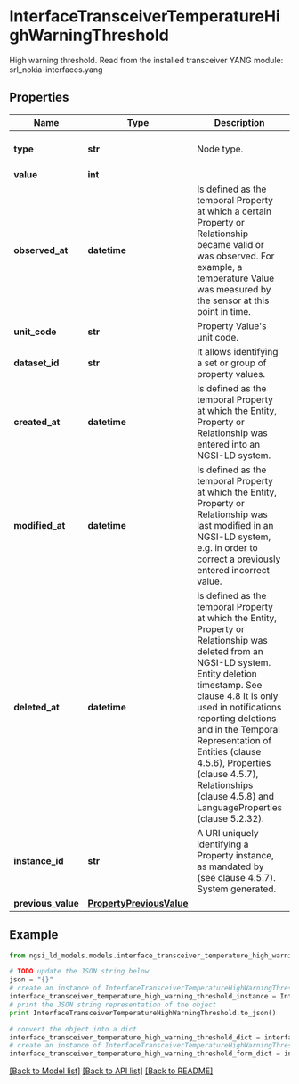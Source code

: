 # InterfaceTransceiverTemperatureHighWarningThreshold

High warning threshold.  Read from the installed transceiver  YANG module: srl_nokia-interfaces.yang 

## Properties

Name | Type | Description | Notes
------------ | ------------- | ------------- | -------------
**type** | **str** | Node type.  | [optional] [default to 'Property']
**value** | **int** |  | 
**observed_at** | **datetime** | Is defined as the temporal Property at which a certain Property or Relationship became valid or was observed. For example, a temperature Value was measured by the sensor at this point in time.  | [optional] 
**unit_code** | **str** | Property Value&#39;s unit code.  | [optional] 
**dataset_id** | **str** | It allows identifying a set or group of property values.  | [optional] 
**created_at** | **datetime** | Is defined as the temporal Property at which the Entity, Property or Relationship was entered into an NGSI-LD system.  | [optional] [readonly] 
**modified_at** | **datetime** | Is defined as the temporal Property at which the Entity, Property or Relationship was last modified in an NGSI-LD system, e.g. in order to correct a previously entered incorrect value.  | [optional] [readonly] 
**deleted_at** | **datetime** | Is defined as the temporal Property at which the Entity, Property or Relationship was deleted from an NGSI-LD system.  Entity deletion timestamp. See clause 4.8 It is only used in notifications reporting deletions and in the Temporal Representation of Entities (clause 4.5.6), Properties (clause 4.5.7), Relationships (clause 4.5.8) and LanguageProperties (clause 5.2.32).  | [optional] [readonly] 
**instance_id** | **str** | A URI uniquely identifying a Property instance, as mandated by (see clause 4.5.7). System generated.  | [optional] [readonly] 
**previous_value** | [**PropertyPreviousValue**](PropertyPreviousValue.md) |  | [optional] 

## Example

```python
from ngsi_ld_models.models.interface_transceiver_temperature_high_warning_threshold import InterfaceTransceiverTemperatureHighWarningThreshold

# TODO update the JSON string below
json = "{}"
# create an instance of InterfaceTransceiverTemperatureHighWarningThreshold from a JSON string
interface_transceiver_temperature_high_warning_threshold_instance = InterfaceTransceiverTemperatureHighWarningThreshold.from_json(json)
# print the JSON string representation of the object
print InterfaceTransceiverTemperatureHighWarningThreshold.to_json()

# convert the object into a dict
interface_transceiver_temperature_high_warning_threshold_dict = interface_transceiver_temperature_high_warning_threshold_instance.to_dict()
# create an instance of InterfaceTransceiverTemperatureHighWarningThreshold from a dict
interface_transceiver_temperature_high_warning_threshold_form_dict = interface_transceiver_temperature_high_warning_threshold.from_dict(interface_transceiver_temperature_high_warning_threshold_dict)
```
[[Back to Model list]](../README.md#documentation-for-models) [[Back to API list]](../README.md#documentation-for-api-endpoints) [[Back to README]](../README.md)


